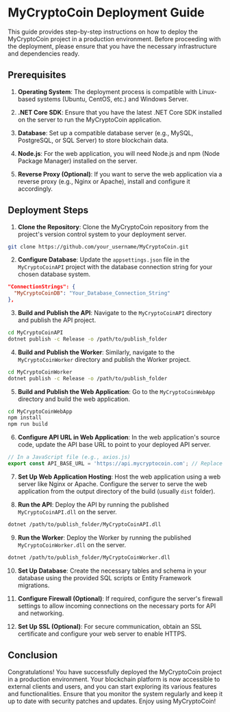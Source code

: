 # MyCryptoCoin Deployment Guide

This guide provides step-by-step instructions on how to deploy the MyCryptoCoin project in a production environment. Before proceeding with the deployment, please ensure that you have the necessary infrastructure and dependencies ready.

## Prerequisites

1. **Operating System**: The deployment process is compatible with Linux-based systems (Ubuntu, CentOS, etc.) and Windows Server.

2. **.NET Core SDK**: Ensure that you have the latest .NET Core SDK installed on the server to run the MyCryptoCoin application.

3. **Database**: Set up a compatible database server (e.g., MySQL, PostgreSQL, or SQL Server) to store blockchain data.

4. **Node.js**: For the web application, you will need Node.js and npm (Node Package Manager) installed on the server.

5. **Reverse Proxy (Optional)**: If you want to serve the web application via a reverse proxy (e.g., Nginx or Apache), install and configure it accordingly.

## Deployment Steps

1. **Clone the Repository**: Clone the MyCryptoCoin repository from the project's version control system to your deployment server.

```bash
git clone https://github.com/your_username/MyCryptoCoin.git
```

2. **Configure Database**: Update the `appsettings.json` file in the `MyCryptoCoinAPI` project with the database connection string for your chosen database system.

```json
"ConnectionStrings": {
  "MyCryptoCoinDB": "Your_Database_Connection_String"
},
```

3. **Build and Publish the API**: Navigate to the `MyCryptoCoinAPI` directory and publish the API project.

```bash
cd MyCryptoCoinAPI
dotnet publish -c Release -o /path/to/publish_folder
```

4. **Build and Publish the Worker**: Similarly, navigate to the `MyCryptoCoinWorker` directory and publish the Worker project.

```bash
cd MyCryptoCoinWorker
dotnet publish -c Release -o /path/to/publish_folder
```

5. **Build and Publish the Web Application**: Go to the `MyCryptoCoinWebApp` directory and build the web application.

```bash
cd MyCryptoCoinWebApp
npm install
npm run build
```

6. **Configure API URL in Web Application**: In the web application's source code, update the API base URL to point to your deployed API server.

```javascript
// In a JavaScript file (e.g., axios.js)
export const API_BASE_URL = 'https://api.mycryptocoin.com'; // Replace with your API URL
```

7. **Set Up Web Application Hosting**: Host the web application using a web server like Nginx or Apache. Configure the server to serve the web application from the output directory of the build (usually `dist` folder).

8. **Run the API**: Deploy the API by running the published `MyCryptoCoinAPI.dll` on the server.

```bash
dotnet /path/to/publish_folder/MyCryptoCoinAPI.dll
```

9. **Run the Worker**: Deploy the Worker by running the published `MyCryptoCoinWorker.dll` on the server.

```bash
dotnet /path/to/publish_folder/MyCryptoCoinWorker.dll
```

10. **Set Up Database**: Create the necessary tables and schema in your database using the provided SQL scripts or Entity Framework migrations.

11. **Configure Firewall (Optional)**: If required, configure the server's firewall settings to allow incoming connections on the necessary ports for API and networking.

12. **Set Up SSL (Optional)**: For secure communication, obtain an SSL certificate and configure your web server to enable HTTPS.

## Conclusion

Congratulations! You have successfully deployed the MyCryptoCoin project in a production environment. Your blockchain platform is now accessible to external clients and users, and you can start exploring its various features and functionalities. Ensure that you monitor the system regularly and keep it up to date with security patches and updates. Enjoy using MyCryptoCoin!